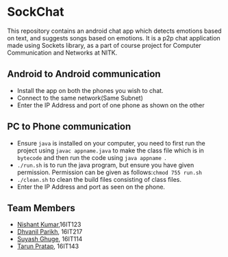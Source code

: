 # SockChat
This repository contains an android chat app which detects emotions based
on text, and suggests songs based on emotions. It is a p2p chat
application made using Sockets library, as a part of course project for
Computer Communication and Networks at NITK.

## Android to Android communication
- Install the app on both the phones you wish to chat.
- Connect to the same network(Same Subnet)
- Enter the IP Address and port of one phone as shown on the other

## PC to Phone communication
- Ensure `java` is installed on your computer,
you need to first run the project using `javac appname.java` to make the class file which is in `bytecode` and then 
run the code using `java appname `.
- `./run.sh` is to run the java program, but ensure you 
have given permission. Permission can be given as follows:`chmod 755 run.sh`
- `./clean.sh` to clean the build files consisting of class files.
- Enter the IP Address and port as seen on the phone.

## Team Members
* [Nishant Kumar](https://github.com/NishantKr97),16IT123
* [Dhvanil Parikh](https://github.com/DhvanilP), 16IT217
* [Suyash Ghuge](https://github.com/suyash0103), 16IT114
* [Tarun Pratap](https://github.com/tarun1998), 16IT143
